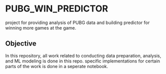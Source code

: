 # PUBG_WIN_PREDICTOR
project for providing analysis of PUBG data and building predictor for winning more games at the game.

## Objective
In this repository, all work related to conducting data preparation, analysis, and ML modeling is done in this repo. specific implementations for certain parts of the work is done in a seperate notebook.
